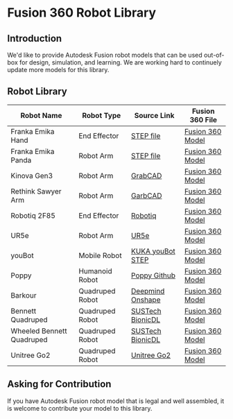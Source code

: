 # Fusion 360 Robot Library
## Introduction
We'd like to provide Autodesk Fusion robot models that can be used out-of-box for design, simulation, and learning. We are working hard to continuely update more models for this library.
<!-- All the models has been tested after exporting using ACDC4Robot add-in. -->

## Robot Library
| Robot Name | Robot Type | Source Link | Fusion 360 File |
| ---------- | ---------- | ----------- | --------------- |
| Franka Emika Hand | End Effector | [STEP file](https://www.wiredworkers.io/nl/download-franka-emika-panda-step-file/) | [Fusion 360 Model](https://a360.co/45XlW4E) |
| Franka Emika Panda | Robot Arm | [STEP file](https://www.wiredworkers.io/nl/download-franka-emika-panda-step-file/) | [Fusion 360 Model](https://a360.co/3re2r8X) |
| Kinova Gen3 | Robot Arm | [GrabCAD](https://grabcad.com/library/kinova-gen3-modular-robotic-arm-1) | [Fusion 360 Model](https://a360.co/3rgndEL) |
| Rethink Sawyer Arm | Robot Arm | [GarbCAD](https://grabcad.com/library/sawyer-robot-by-rethink-robotics-1/details?folder_id=10921066) | [Fusion 360 Model](https://a360.co/3PHM9OU) |
| Robotiq 2F85 | End Effector | [Robotiq](https://robotiq.com/products/2f85-140-adaptive-robot-gripper?ref=nav_product_new_button) | [Fusion 360 Model](https://a360.co/3Zk1M26) |
| UR5e | Robot Arm | [UR5e](https://www.universal-robots.com/products/ur5-robot/) | [Fusion 360 Model](https://a360.co/3EJeazg) |
| youBot | Mobile Robot | [KUKA youBot STEP](https://www.kuka.com/en-us/services/downloads?terms=Language:en:1;&q=youBot) | [Fusion 360 Model](https://a360.co/3PpCkUk)|
| Poppy | Humanoid Robot | [Poppy Github](https://github.com/poppy-project/poppy-humanoid) | [Fusion 360 Model](https://a360.co/4axntAQ)|
| Barkour | Quadruped Robot | [Deepmind Onshape](https://deepmind.onshape.com/documents/bd3aaf26c384d7d058cee090/w/9bd0468bf4dae717e9b02f17/e/6151d1e161dfa46066201d62?aa=true) | [Fusion 360 Model](https://a360.co/3VUTf5X)|
| Bennett Quadruped | Quadruped Robot | [SUSTech BionicDL](https://bionicdl.ancorasir.com/) | [Fusion 360 Model](https://a360.co/3zsPTy3) |
| Wheeled Bennett Quadruped | Quadruped Robot | [SUSTech BionicDL](https://bionicdl.ancorasir.com/) | [Fusion 360 Model](https://a360.co/3zyWAi9) |
| Unitree Go2 | Quadruped Robot | [Unitree Go2](https://oss-global-cdn.unitree.com/static/GO2%E7%AE%80%E5%8C%96-%E4%B8%8D%E5%B8%A6%E6%8B%93%E5%B1%95%E5%9D%9E-0912.zip) | [Fusion 360 Model](https://a360.co/3YhNctG) |

## Asking for Contribution
If you have Autodesk Fusion robot model that is legal and well assembled, it is welcome to contribute your model to this library.
